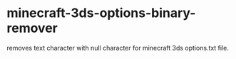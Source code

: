 # minecraft-3ds-options-binary-remover
removes text character with null character for minecraft 3ds options.txt file.
